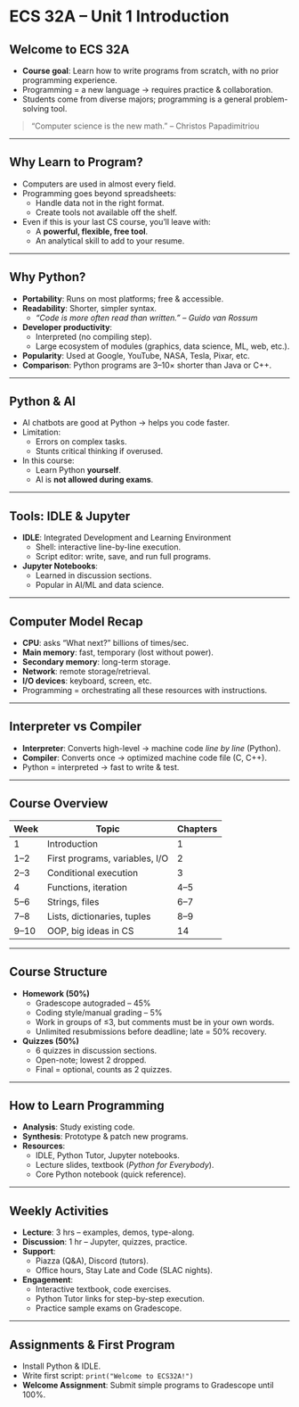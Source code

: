 # ECS 32A – Unit 1 Introduction

## Welcome to ECS 32A
- **Course goal**: Learn how to write programs from scratch, with no prior programming experience.
- Programming = a new language → requires practice & collaboration.
- Students come from diverse majors; programming is a general problem-solving tool.

> “Computer science is the new math.” – Christos Papadimitriou

---

## Why Learn to Program?
- Computers are used in almost every field.
- Programming goes beyond spreadsheets:
  - Handle data not in the right format.
  - Create tools not available off the shelf.
- Even if this is your last CS course, you’ll leave with:
  - A **powerful, flexible, free tool**.
  - An analytical skill to add to your resume.

---

## Why Python?
- **Portability**: Runs on most platforms; free & accessible.
- **Readability**: Shorter, simpler syntax.
  - *“Code is more often read than written.” – Guido van Rossum*
- **Developer productivity**:
  - Interpreted (no compiling step).
  - Large ecosystem of modules (graphics, data science, ML, web, etc.).
- **Popularity**: Used at Google, YouTube, NASA, Tesla, Pixar, etc.
- **Comparison**: Python programs are 3–10× shorter than Java or C++.

---

## Python & AI
- AI chatbots are good at Python → helps you code faster.
- Limitation:
  - Errors on complex tasks.
  - Stunts critical thinking if overused.
- In this course:
  - Learn Python **yourself**.
  - AI is **not allowed during exams**.

---

## Tools: IDLE & Jupyter
- **IDLE**: Integrated Development and Learning Environment
  - Shell: interactive line-by-line execution.
  - Script editor: write, save, and run full programs.
- **Jupyter Notebooks**:
  - Learned in discussion sections.
  - Popular in AI/ML and data science.

---

## Computer Model Recap
- **CPU**: asks “What next?” billions of times/sec.
- **Main memory**: fast, temporary (lost without power).
- **Secondary memory**: long-term storage.
- **Network**: remote storage/retrieval.
- **I/O devices**: keyboard, screen, etc.
- Programming = orchestrating all these resources with instructions.

---

## Interpreter vs Compiler
- **Interpreter**: Converts high-level → machine code *line by line* (Python).
- **Compiler**: Converts once → optimized machine code file (C, C++).
- Python = interpreted → fast to write & test.

---

## Course Overview
| Week | Topic                          | Chapters |
| ---- | ------------------------------ | -------- |
| 1    | Introduction                   | 1        |
| 1–2  | First programs, variables, I/O | 2        |
| 2–3  | Conditional execution          | 3        |
| 4    | Functions, iteration           | 4–5      |
| 5–6  | Strings, files                 | 6–7      |
| 7–8  | Lists, dictionaries, tuples    | 8–9      |
| 9–10 | OOP, big ideas in CS           | 14       |

---

## Course Structure
- **Homework (50%)**
  - Gradescope autograded – 45%
  - Coding style/manual grading – 5%
  - Work in groups of ≤3, but comments must be in your own words.
  - Unlimited resubmissions before deadline; late = 50% recovery.
- **Quizzes (50%)**
  - 6 quizzes in discussion sections.
  - Open-note; lowest 2 dropped.
  - Final = optional, counts as 2 quizzes.

---

## How to Learn Programming
- **Analysis**: Study existing code.
- **Synthesis**: Prototype & patch new programs.
- **Resources**:
  - IDLE, Python Tutor, Jupyter notebooks.
  - Lecture slides, textbook (*Python for Everybody*).
  - Core Python notebook (quick reference).

---

## Weekly Activities
- **Lecture**: 3 hrs – examples, demos, type-along.
- **Discussion**: 1 hr – Jupyter, quizzes, practice.
- **Support**:
  - Piazza (Q&A), Discord (tutors).
  - Office hours, Stay Late and Code (SLAC nights).
- **Engagement**:
  - Interactive textbook, code exercises.
  - Python Tutor links for step-by-step execution.
  - Practice sample exams on Gradescope.

---

## Assignments & First Program
- Install Python & IDLE.
- Write first script: `print("Welcome to ECS32A!")`
- **Welcome Assignment**: Submit simple programs to Gradescope until 100%.
